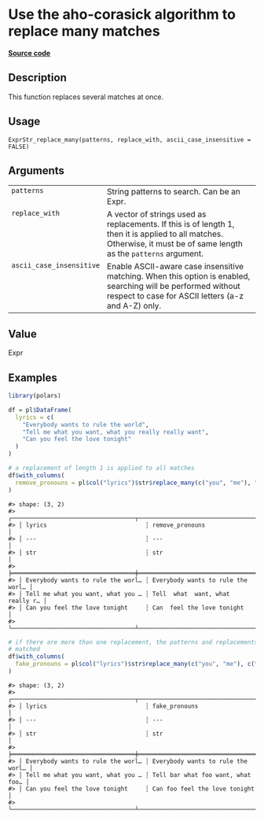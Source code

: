 
# Use the aho-corasick algorithm to replace many matches

[**Source code**](https://github.com/pola-rs/r-polars/tree/0580dbe189881934960c63979bf59fc3448a21dc/R/expr__string.R#L902)

## Description

This function replaces several matches at once.

## Usage

<pre><code class='language-R'>ExprStr_replace_many(patterns, replace_with, ascii_case_insensitive = FALSE)
</code></pre>

## Arguments

<table>
<tr>
<td style="white-space: nowrap; font-family: monospace; vertical-align: top">
<code id="ExprStr_replace_many_:_patterns">patterns</code>
</td>
<td>
String patterns to search. Can be an Expr.
</td>
</tr>
<tr>
<td style="white-space: nowrap; font-family: monospace; vertical-align: top">
<code id="ExprStr_replace_many_:_replace_with">replace_with</code>
</td>
<td>
A vector of strings used as replacements. If this is of length 1, then
it is applied to all matches. Otherwise, it must be of same length as
the <code>patterns</code> argument.
</td>
</tr>
<tr>
<td style="white-space: nowrap; font-family: monospace; vertical-align: top">
<code id="ExprStr_replace_many_:_ascii_case_insensitive">ascii_case_insensitive</code>
</td>
<td>
Enable ASCII-aware case insensitive matching. When this option is
enabled, searching will be performed without respect to case for ASCII
letters (a-z and A-Z) only.
</td>
</tr>
</table>

## Value

Expr

## Examples

``` r
library(polars)

df = pl$DataFrame(
  lyrics = c(
    "Everybody wants to rule the world",
    "Tell me what you want, what you really really want",
    "Can you feel the love tonight"
  )
)

# a replacement of length 1 is applied to all matches
df$with_columns(
  remove_pronouns = pl$col("lyrics")$str$replace_many(c("you", "me"), "")
)
```

    #> shape: (3, 2)
    #> ┌───────────────────────────────────┬───────────────────────────────────┐
    #> │ lyrics                            ┆ remove_pronouns                   │
    #> │ ---                               ┆ ---                               │
    #> │ str                               ┆ str                               │
    #> ╞═══════════════════════════════════╪═══════════════════════════════════╡
    #> │ Everybody wants to rule the worl… ┆ Everybody wants to rule the worl… │
    #> │ Tell me what you want, what you … ┆ Tell  what  want, what  really r… │
    #> │ Can you feel the love tonight     ┆ Can  feel the love tonight        │
    #> └───────────────────────────────────┴───────────────────────────────────┘

``` r
# if there are more than one replacement, the patterns and replacements are
# matched
df$with_columns(
  fake_pronouns = pl$col("lyrics")$str$replace_many(c("you", "me"), c("foo", "bar"))
)
```

    #> shape: (3, 2)
    #> ┌───────────────────────────────────┬───────────────────────────────────┐
    #> │ lyrics                            ┆ fake_pronouns                     │
    #> │ ---                               ┆ ---                               │
    #> │ str                               ┆ str                               │
    #> ╞═══════════════════════════════════╪═══════════════════════════════════╡
    #> │ Everybody wants to rule the worl… ┆ Everybody wants to rule the worl… │
    #> │ Tell me what you want, what you … ┆ Tell bar what foo want, what foo… │
    #> │ Can you feel the love tonight     ┆ Can foo feel the love tonight     │
    #> └───────────────────────────────────┴───────────────────────────────────┘
